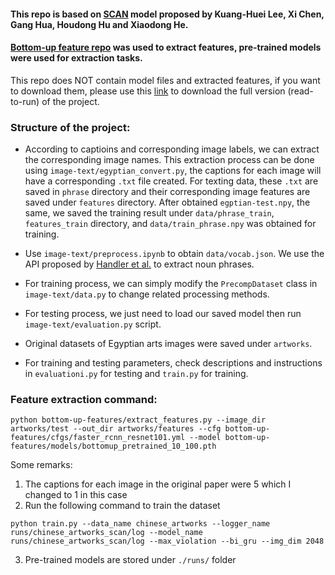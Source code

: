 #### This repo is based on [SCAN](https://github.com/kuanghuei/SCAN) model proposed by Kuang-Huei Lee, Xi Chen, Gang Hua, Houdong Hu and Xiaodong He.

#### [Bottom-up feature repo](https://github.com/violetteshev/bottom-up-features) was used to extract features, pre-trained models were used for extraction tasks.

This repo does NOT contain model files and extracted features, if you want to download them, please use this [link](https://www.dropbox.com/s/5d4d21yro3pp6ws/iamge-text.zip?dl=0) to download the full version (read-to-run) of the project.

### Structure of the project:

* According to captioins and corresponding image labels, we can extract the corresponding image names. This extraction process can be done using `image-text/egyptian_convert.py`, the captions for each image will have a corresponding `.txt` file created. For texting data, these  `.txt` are saved in `phrase` directory and their corresponding image features are saved under `features` directory. After obtained `egptian-test.npy`, the same, we saved the training result under `data/phrase_train`, `features_train` directory, and `data/train_phrase.npy` was obtained for training.

* Use `image-text/preprocess.ipynb` to obtain `data/vocab.json`. We use the API proposed by [Handler et al.](https://github.com/slanglab/phrasemachine) to extract noun phrases.

* For training process, we can simply modify the `PrecompDataset` class in `image-text/data.py` to change related processing methods.

* For testing process, we just need to load our saved model then run `image-text/evaluation.py` script.

* Original datasets of Egyptian arts images were saved under `artworks`.

* For training and testing parameters, check descriptions and instructions in `evaluationi.py` for testing and `train.py` for training.


### Feature extraction command:

```
python bottom-up-features/extract_features.py --image_dir artworks/test --out_dir artworks/features --cfg bottom-up-features/cfgs/faster_rcnn_resnet101.yml --model bottom-up-features/models/bottomup_pretrained_10_100.pth
```
Some remarks:


1. The captions for each image in the original paper were 5 which I changed to 1 in this case
2. Run the following command to train the dataset

```
python train.py --data_name chinese_artworks --logger_name runs/chinese_artworks_scan/log --model_name runs/chinese_artworks_scan/log --max_violation --bi_gru --img_dim 2048
```
3. Pre-trained models are stored under `./runs/` folder